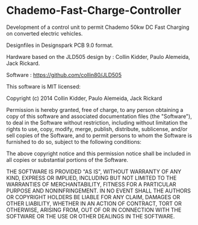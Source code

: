 # Chademo-Fast-Charge-Controller
Development of a control unit to permit Chademo 50kw DC Fast Charging on converted electric vehicles.

Designfiles in Designspark PCB 9.0 format.

Hardware based on the JLD505 design by :
Collin Kidder, Paulo Alemeida, Jack Rickard.

Software : https://github.com/collin80/JLD505

This software is MIT licensed:

Copyright (c) 2014 Collin Kidder, Paulo Alemeida, Jack Rickard

Permission is hereby granted, free of charge, to any person obtaining a copy of this software and associated documentation files (the "Software"), to deal in the Software without restriction, including without limitation the rights to use, copy, modify, merge, publish, distribute, sublicense, and/or sell copies of the Software, and to permit persons to whom the Software is furnished to do so, subject to the following conditions:

The above copyright notice and this permission notice shall be included in all copies or substantial portions of the Software.

THE SOFTWARE IS PROVIDED "AS IS", WITHOUT WARRANTY OF ANY KIND, EXPRESS OR IMPLIED, INCLUDING BUT NOT LIMITED TO THE WARRANTIES OF MERCHANTABILITY, FITNESS FOR A PARTICULAR PURPOSE AND NONINFRINGEMENT. IN NO EVENT SHALL THE AUTHORS OR COPYRIGHT HOLDERS BE LIABLE FOR ANY CLAIM, DAMAGES OR OTHER LIABILITY, WHETHER IN AN ACTION OF CONTRACT, TORT OR OTHERWISE, ARISING FROM, OUT OF OR IN CONNECTION WITH THE SOFTWARE OR THE USE OR OTHER DEALINGS IN THE SOFTWARE.
